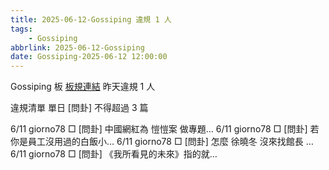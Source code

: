 ```yaml
---
title: 2025-06-12-Gossiping 違規 1 人
tags:
    - Gossiping
abbrlink: 2025-06-12-Gossiping
date: Gossiping-2025-06-12 12:00:00
---
```

Gossiping 板 [板規連結](https://www.ptt.cc/bbs/Gossiping/M.1637425085.A.07D.html)
昨天違規 1 人
<!-- more -->

違規清單
單日 [問卦] 不得超過 3 篇

6/11 giorno78 □ [問卦] 中國網紅為 愷愷案 做專題…
6/11 giorno78 □ [問卦] 若你是員工沒用過的白飯小…
6/11 giorno78 □ [問卦] 怎麼 徐曉冬 沒來找館長 …
6/11 giorno78 □ [問卦] 《我所看見的未來》指的就…
